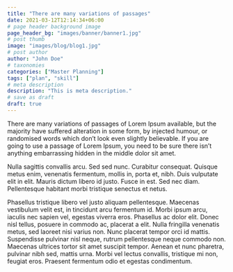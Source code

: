 ```yaml
---
title: "There are many variations of passages"
date: 2021-03-12T12:14:34+06:00
# page header background image
page_header_bg: "images/banner/banner1.jpg"
# post thumb
image: "images/blog/blog1.jpg"
# post author
author: "John Doe"
# taxonomies
categories: ["Master Planning"]
tags: ["plan", "skill"]
# meta description
description: "This is meta description."
# save as draft
draft: true
---
```


There are many variations of passages of Lorem Ipsum available, but the majority have suffered alteration in some form, by injected humour, or randomised words which don’t look even slightly believable. If you are going to use a passage of Lorem Ipsum, you need to be sure there isn’t anything embarrassing hidden in the middle dolor sit amet.

Nulla sagittis convallis arcu. Sed sed nunc. Curabitur consequat. Quisque metus enim, venenatis fermentum, mollis in, porta et, nibh. Duis vulputate elit in elit. Mauris dictum libero id justo. Fusce in est. Sed nec diam. Pellentesque habitant morbi tristique senectus et netus.

Phasellus tristique libero vel justo aliquam pellentesque. Maecenas vestibulum velit est, in tincidunt arcu fermentum id. Morbi ipsum arcu, iaculis nec sapien vel, egestas viverra eros. Phasellus ac dolor elit. Donec nisl tellus, posuere in commodo ac, placerat a elit. Nulla fringilla venenatis metus, sed laoreet nisi varius non. Nunc placerat tempor orci id mattis. Suspendisse pulvinar nisl neque, rutrum pellentesque neque commodo non. Maecenas ultrices tortor sit amet suscipit tempor. Aenean et nunc pharetra, pulvinar nibh sed, mattis urna. Morbi vel lectus convallis, tristique mi non, feugiat eros. Praesent fermentum odio et egestas condimentum.